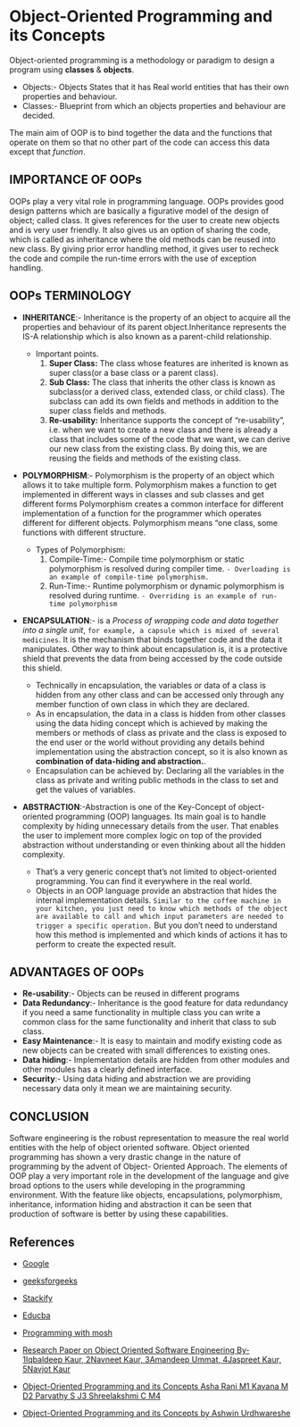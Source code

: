 # Object-Oriented Programming and its Concepts
Object-oriented programming is a methodology or paradigm to design a program using **classes** & **objects**. 
- Objects:- Objects States that it has Real world entities that has their own properties and behaviour.
- Classes:- Blueprint from which an objects properties and behaviour are decided.

The main aim of OOP is to bind together the data and the functions that operate on them so that no other part of the code can access this data except that *function*.
## IMPORTANCE OF  OOPs
OOPs play a very vital role in programming language. OOPs provides good design patterns which are basically a figurative model of the design of object; called class. It gives references for the user to create new objects and is very user friendly. It also gives us an option of sharing the code, which is called as inheritance where the old methods can be reused into new class. By giving prior error handling method, it gives user to recheck the code and compile the run-time errors with the use of exception handling.
## OOPs TERMINOLOGY
- **INHERITANCE**:- Inheritance is the property of an object to acquire all the properties and behaviour of its parent object.Inheritance represents the IS-A relationship which is also known as a parent-child relationship.
     - Important points.
         1. **Super Class:** The class whose features are inherited is known as super class(or a base class or a parent class).
         2. **Sub Class:**  The class that inherits the other class is known as subclass(or a derived class, extended class, or child class). The subclass can add its own fields and methods in addition to the super class fields and methods.
         3. **Re-usability:** Inheritance supports the concept of “re-usability”, i.e. when we want to create a new class and there is already a class that includes some of the code that we want, we can derive our new class from the existing class. By doing this, we are reusing the fields and methods of the existing class.

- **POLYMORPHISM**:- Polymorphism is the property of an object which allows it to take multiple form. Polymorphism makes a function to get implemented in different ways in classes and sub classes and get different forms Polymorphism creates a common interface for different implementation of a function for the programmer which operates different for different objects. Polymorphism means “one class, some functions with different structure.
     - Types of Polymorphism:
       1. Compile-Time:- Compile time polymorphism or static polymorphism is resolved during compiler time.
       ```- Overloading is an example of compile-time polymorphism.```
       2. Run-Time:- Runtime polymorphism or dynamic polymorphism is resolved during runtime.
       ```- Overriding is an example of run-time polymorphism```

- **ENCAPSULATION**:- is a *Process of wrapping code and data together into a single unit*, ```for example, a capsule which is mixed of several medicines```. It is the mechanism that binds together code and the data it manipulates. Other way to think about encapsulation is, it is a protective shield that prevents the data from being accessed by the code outside this shield.
     - Technically in encapsulation, the variables or data of a class is hidden from any other class and can be accessed only through any member function of own class in which they are declared.
    -   As in encapsulation, the data in a class is hidden from other classes using the data hiding concept which is achieved by making the members or methods of class as private and the class is exposed to the end user or the world without providing any details behind implementation using the abstraction concept, so it is also known as  **combination of data-hiding and abstraction.**.
   -   Encapsulation can be achieved by: Declaring all the variables in the class as private and writing public methods in the class to set and get the values of variables.

- **ABSTRACTION**:-Abstraction is one of the  Key-Concept of object-oriented programming (OOP) languages. Its main goal is to handle complexity by hiding unnecessary details from the user. That enables the user to implement more complex logic on top of the provided abstraction without understanding or even thinking about all the hidden complexity.
   - That’s a very generic concept that’s not limited to object-oriented programming. You can find it everywhere in the real world.
   - Objects in an OOP language provide an abstraction that hides the internal implementation details. ```Similar to the coffee machine in your kitchen, you just need to know which methods of the object are available to call and which input parameters are needed to trigger a specific operation.``` But you don’t need to understand how this method is implemented and which kinds of actions it has to perform to create the expected result.
  
## ADVANTAGES OF OOPs
- **Re-usability**:-  Objects can be reused in different programs
- **Data Redundancy**:- Inheritance is the good feature for data redundancy if you need a same functionality in multiple class you can write a common class for the same functionality and inherit that class to sub class.
- **Easy Maintenance**:- It is easy to maintain and modify existing code as new objects can be created with small differences to existing ones.
- **Data hiding**:- Implementation details are hidden from other modules and other modules has a clearly defined interface.
- **Security**:- Using data hiding and abstraction we are providing necessary data only it mean we are maintaining security.

## CONCLUSION

Software engineering is the robust representation to measure the real world entities with the help of object oriented software. Object oriented programming  has shown a very drastic change in the nature of programming by the advent of Object- Oriented Approach. The elements of OOP play a very important role in the development of the language and give broad options to the users while developing in the programming environment. With the feature like objects, encapsulations, polymorphism, inheritance, information hiding and abstraction it can be seen that production of software is better by using these capabilities.

## References
- [Google](https://www.google.com/search?client=ubuntu&hs=4f7&sxsrf=ALeKk02U2Zv1cvnkrB-kNi_VGVyGeupGPg%3A1612940211205&ei=s4MjYMWJDNa7rQGn84WQDg&q=oops&oq=oops&gs_lcp=CgZwc3ktYWIQAzIECCMQJzIECCMQJzIECCMQJzIHCAAQsQMQQzIFCAAQkQIyCggAELEDEBQQhwIyBAgAEEMyBQgAELEDMgUIABCxAzICCAA6BwgjELADECc6BwgAEEcQsANQl5ZGWJeWRmCAmEZoAXACeACAAbcBiAG-ApIBAzAuMpgBAKABAaoBB2d3cy13aXrIAQnAAQE&sclient=psy-ab&ved=0ahUKEwiFr9TC3t7uAhXWXSsKHad5AeIQ4dUDCA0&uact=5)
- [geeksforgeeks](https://www.geeksforgeeks.org/object-oriented-programming-oops-concept-in-java/)
- [Stackify](https://stackify.com/oop-concept-abstraction/#:~:text=Abstraction%20is%20one%20of%20the,unnecessary%20details%20from%20the%20user.&text=That's%20a%20very%20generic%20concept,everywhere%20in%20the%20real%20world.)
- [Educba](https://www.educba.com/advantages-of-oop/)
- [Programming with mosh](https://www.youtube.com/watch?v=PFmuCDHHpwk)
- [Research Paper on Object Oriented Software Engineering By- 1Iqbaldeep Kaur, 2Navneet Kaur, 3Amandeep Ummat, 4Jaspreet Kaur, 5Navjot Kaur](http://www.ijcst.com/vol74/1/8-iqbaldeep-kaur.pdf)

- [Object-Oriented Programming and its Concepts Asha Rani M1 Kavana M D2 Parvathy S J3 Shreelakshmi C M4](https://www.academia.edu/35629816/Object_Oriented_Programming_and_its_Concepts)
- [Object-Oriented Programming and its Concepts by Ashwin Urdhwareshe](http://www.ijcst.com/vol74/1/8-iqbaldeep-kaur.pdf)




